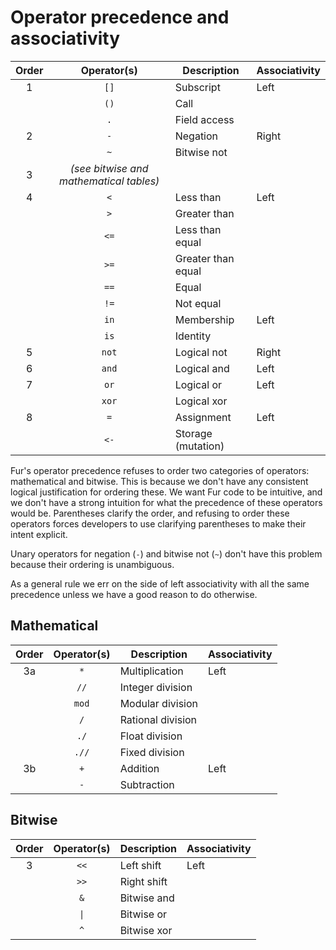 # Operator precedence and associativity

| Order | Operator(s) | Description        | Associativity |
| :---: | :---------: | ------------------ | ------------- |
| 1     | `[]`        | Subscript          | Left          |
|       | `()`        | Call               |               |
|       | `.`         | Field access       |               |
| 2     | `-`         | Negation           | Right         |
|       | `~`         | Bitwise not        |               |
| 3     | *(see bitwise and mathematical tables)* | |      |
| 4     | `<`         | Less than          | Left          |
|       | `>`         | Greater than       |               |
|       | `<=`        | Less than equal    |               |
|       | `>=`        | Greater than equal |               |
|       | `==`        | Equal              |               |
|       | `!=`        | Not equal          |               |
|       | `in`        | Membership         | Left          |
|       | `is`        | Identity           |               |
| 5     | `not`       | Logical not        | Right         |
| 6     | `and`       | Logical and        | Left          |
| 7     | `or`        | Logical or         | Left          |
|       | `xor`       | Logical xor        |               |
| 8     | `=`         | Assignment         | Left          |
|       | `<-`        | Storage (mutation) |               |

Fur's operator precedence refuses to order two categories of operators:
mathematical and bitwise. This is because we don't have any consistent logical
justification for ordering these. We want Fur code to be intuitive, and we
don't have a strong intuition for what the precedence of these operators would
be. Parentheses clarify the order, and refusing to order these operators forces
developers to use clarifying parentheses to make their intent explicit.

Unary operators for negation (`-`) and bitwise not (`~`) don't have this
problem because their ordering is unambiguous.

As a general rule we err on the side of left associativity with all the same
precedence unless we have a good reason to do otherwise.

## Mathematical
| Order | Operator(s) | Description       | Associativity |
| :---: | :---------: | ----------------- | ------------- |
| 3a    | `*`         | Multiplication    | Left          |
|       | `//`        | Integer division  |               |
|       | `mod`       | Modular division  |               |
|       | `/`         | Rational division |               |
|       | `./`        | Float division    |               |
|       | `.//`       | Fixed division    |               |
| 3b    | `+`         | Addition          | Left          |
|       | `-`         | Subtraction       |               |

## Bitwise
| Order | Operator(s) | Description       | Associativity |
| :---: | :---------: | ----------------- | ------------- |
| 3     | `<<`        | Left shift        | Left          |
|       | `>>`        | Right shift       |               |
|       | `&`         | Bitwise and       |               |
|       | `\|`        | Bitwise or        |               |
|       | `^`         | Bitwise xor       |               |
